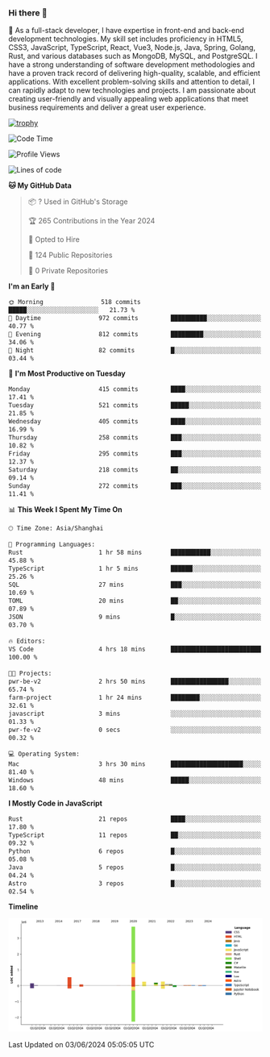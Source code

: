 ### Hi there 👋

🌱 As a full-stack developer, I have expertise in front-end and back-end development technologies. My skill set includes proficiency in HTML5, CSS3, JavaScript, TypeScript, React, Vue3, Node.js, Java, Spring, Golang, Rust, and various databases such as MongoDB, MySQL, and PostgreSQL. I have a strong understanding of software development methodologies and have a proven track record of delivering high-quality, scalable, and efficient applications. With excellent problem-solving skills and attention to detail, I can rapidly adapt to new technologies and projects. I am passionate about creating user-friendly and visually appealing web applications that meet business requirements and deliver a great user experience.

[![trophy](https://github-profile-trophy.vercel.app/?username=elton&rank=SECRET,SSS,SS,S,AAA,AA,A&theme=onedark&no-frame=true&margin-w=10)](https://github.com/ryo-ma/github-profile-trophy)

<!--START_SECTION:waka-->
![Code Time](http://img.shields.io/badge/Code%20Time-1%2C374%20hrs%2034%20mins-blue)

![Profile Views](http://img.shields.io/badge/Profile%20Views-0-blue)

![Lines of code](https://img.shields.io/badge/From%20Hello%20World%20I%27ve%20Written-5.5%20million%20lines%20of%20code-blue)

**🐱 My GitHub Data** 

> 📦 ? Used in GitHub's Storage 
 > 
> 🏆 265 Contributions in the Year 2024
 > 
> 💼 Opted to Hire
 > 
> 📜 124 Public Repositories 
 > 
> 🔑 0 Private Repositories 
 > 
**I'm an Early 🐤** 

```text
🌞 Morning                518 commits         █████░░░░░░░░░░░░░░░░░░░░   21.73 % 
🌆 Daytime                972 commits         ██████████░░░░░░░░░░░░░░░   40.77 % 
🌃 Evening                812 commits         █████████░░░░░░░░░░░░░░░░   34.06 % 
🌙 Night                  82 commits          █░░░░░░░░░░░░░░░░░░░░░░░░   03.44 % 
```
📅 **I'm Most Productive on Tuesday** 

```text
Monday                   415 commits         ████░░░░░░░░░░░░░░░░░░░░░   17.41 % 
Tuesday                  521 commits         █████░░░░░░░░░░░░░░░░░░░░   21.85 % 
Wednesday                405 commits         ████░░░░░░░░░░░░░░░░░░░░░   16.99 % 
Thursday                 258 commits         ███░░░░░░░░░░░░░░░░░░░░░░   10.82 % 
Friday                   295 commits         ███░░░░░░░░░░░░░░░░░░░░░░   12.37 % 
Saturday                 218 commits         ██░░░░░░░░░░░░░░░░░░░░░░░   09.14 % 
Sunday                   272 commits         ███░░░░░░░░░░░░░░░░░░░░░░   11.41 % 
```


📊 **This Week I Spent My Time On** 

```text
🕑︎ Time Zone: Asia/Shanghai

💬 Programming Languages: 
Rust                     1 hr 58 mins        ███████████░░░░░░░░░░░░░░   45.88 % 
TypeScript               1 hr 5 mins         ██████░░░░░░░░░░░░░░░░░░░   25.26 % 
SQL                      27 mins             ███░░░░░░░░░░░░░░░░░░░░░░   10.69 % 
TOML                     20 mins             ██░░░░░░░░░░░░░░░░░░░░░░░   07.89 % 
JSON                     9 mins              █░░░░░░░░░░░░░░░░░░░░░░░░   03.70 % 

🔥 Editors: 
VS Code                  4 hrs 18 mins       █████████████████████████   100.00 % 

🐱‍💻 Projects: 
pwr-be-v2                2 hrs 50 mins       ████████████████░░░░░░░░░   65.74 % 
farm-project             1 hr 24 mins        ████████░░░░░░░░░░░░░░░░░   32.61 % 
javascript               3 mins              ░░░░░░░░░░░░░░░░░░░░░░░░░   01.33 % 
pwr-fe-v2                0 secs              ░░░░░░░░░░░░░░░░░░░░░░░░░   00.32 % 

💻 Operating System: 
Mac                      3 hrs 30 mins       ████████████████████░░░░░   81.40 % 
Windows                  48 mins             █████░░░░░░░░░░░░░░░░░░░░   18.60 % 
```

**I Mostly Code in JavaScript** 

```text
Rust                     21 repos            ████░░░░░░░░░░░░░░░░░░░░░   17.80 % 
TypeScript               11 repos            ██░░░░░░░░░░░░░░░░░░░░░░░   09.32 % 
Python                   6 repos             █░░░░░░░░░░░░░░░░░░░░░░░░   05.08 % 
Java                     5 repos             █░░░░░░░░░░░░░░░░░░░░░░░░   04.24 % 
Astro                    3 repos             █░░░░░░░░░░░░░░░░░░░░░░░░   02.54 % 
```



**Timeline**

![Lines of Code chart](https://raw.githubusercontent.com/elton/elton/main/assets/bar_graph.png)


 Last Updated on 03/06/2024 05:05:05 UTC
<!--END_SECTION:waka-->

<!--
**elton/elton** is a ✨ _special_ ✨ repository because its `README.md` (this file) appears on your GitHub profile.

Here are some ideas to get you started:

- 🔭 I’m currently working on ...
- 🌱 I’m currently learning ...
- 👯 I’m looking to collaborate on ...
- 🤔 I’m looking for help with ...
- 💬 Ask me about ...
- 📫 How to reach me: ...
- 😄 Pronouns: ...
- ⚡ Fun fact: ...
-->
